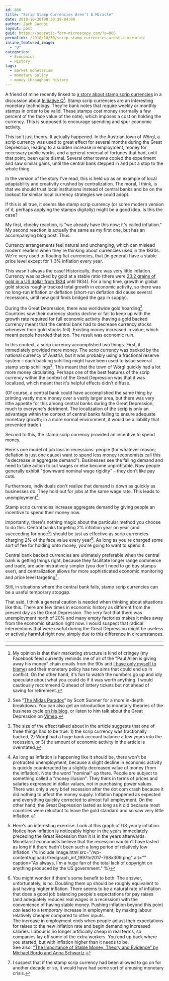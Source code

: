 ```yaml
---
id: 866
title: "Scrip Stamp Currencies Aren’t A Miracle"
date: 2018-10-30T08:30:29-04:00
author: Zach Jacobi
layout: post
guid: https://socratic-form-microscopy.com/?p=866
permalink: /2018/10/30/scrip-stamp-currencies-arent-a-miracle/
inline_featured_image:
  - "0"
categories:
  - Economics
  - History
tags:
  - market monetarism
  - monetary policy
  - money throughout history
---
```


A friend of mine recently linked to <a href="http://www.lietaer.com/2010/03/the-worgl-experiment/?fbclid=IwAR3GHNpaerTEd2z5lOqPdRnpzdrxMbACwBNImg-1G9LWcvspC03sqkKNTsI">a story about stamp scrip currencies</a> in a discussion about <a href="https://initiativeq.com/">Initiative Q</a>[^1]. Stamp scrip currencies are an interesting monetary technology. They're bank notes that require weekly or monthly stamps in order to be valid. These stamps cost money (normally a few percent of the face value of the note), which imposes a cost on holding the currency. This is supposed to encourage spending and spur economic activity.

This isn't just theory. It actually happened. In the Austrian town of Wörgl, a scrip currency was used to great effect for several months during the Great Depression, leading to a sudden increase in employment, money for necessary public works, and a general reversal of fortunes that had, until that point, been quite dismal. Several other towns copied the experiment and saw similar gains, until the central bank stepped in and put a stop to the whole thing.

In the version of the story I've read, this is held up as an example of local adaptability and creativity crushed by centralization. The moral, I think, is that we should trust local institutions instead of central banks and be on the lookout for similar local currency strategies we could adopt.

If this is all true, it seems like stamp scrip currency (or some modern version of it, perhaps applying the stamps digitally) might be a good idea. Is this the case?

My first, cheeky reaction, is "we already have this now; it's called inflation." My second reaction is actually the same as my first one, but has an accompanying blog post. Thus.

Currency arrangements feel natural and unchanging, which can mislead modern readers when they're thinking about currencies used in the 1930s. We're very used to floating fiat currencies, that (in general) have a stable price level except for 1-3% inflation every year.

This wasn't always the case! Historically, there was very little inflation. Currency was backed by gold at a stable ratio (there were <a href="https://en.wikipedia.org/wiki/Coinage_Act_of_1834">23.2 grains of gold in a US dollar from 1834</a> until 1934). For a long time, growth in global gold stocks roughly tracked total growth in economic activity, so there was no long-run inflation or deflation (short-run deflation did cause several recessions, until new gold finds bridged the gap in supply).

During the Great Depression, there was worldwide gold hoarding[^2]. Countries saw their currency stocks decline or fail to keep up with the growth rate required for full economic activity (having a gold backed currency meant that the central bank had to decrease currency stocks whenever their gold stocks fell). Existing money increased in value, which meant people hoarded that too. The result was economic ruin.

In this context, a scrip currency accomplished two things. First, it immediately provided more money. The scrip currency was backed by the national currency of Austria, but it was probably using a fractional reserve system – each backing schilling might have been used to issue several stamp scrip schillings[^3]. This meant that the town of Wörgl quickly had a lot more money circulating. Perhaps one of the best features of the scrip currency within the context of the Great Depression was that it was localized, which meant that it's helpful effects didn't diffuse.

(Of course, a central bank could have accomplished the same thing by printing vastly more money over a vastly larger area, but there was very little appetite for this among central banks during the Great Depression, much to everyone's detriment. The localization of the scrip is only an advantage within the context of central banks failing to ensure adequate monetary growth; in a more normal environment, it would be a liability that prevented trade.)

Second to this, the stamp scrip currency provided an incentive to spend money.

Here's one model of job loss in recessions: people (for whatever reason; deflation is just one cause) want to spend less money (economists call this "a decrease in aggregate demand"). Businesses see the falling demand and need to take action to cut wages or else become unprofitable. Now people generally exhibit "downward nominal wage rigidity" – they don't like pay cuts.

Furthermore, individuals don't realize that demand is down as quickly as businesses do. They hold out for jobs at the same wage rate. This leads to unemployment[^4].

Stamp scrip currencies increase aggregate demand by giving people an incentive to spend their money now.

Importantly, there's nothing magic about the particular method you choose to do this. Central banks targeting 2% inflation year on year (and succeeding for once[^5]) should be just as effective as scrip currencies charging 2% of the face value every year[^6]. As long as you're charged some sort of fee for holding onto money, you're going to want to spend it.

Central bank backed currencies are ultimately preferable when the central bank is getting things right, because they facilitate longer range commerce and trade, are administratively simpler (you don't need to go buy stamps ever), and centralization allows for more sophisticated economic monitoring and price level targeting[^7].

Still, in situations where the central bank fails, stamp scrip currencies can be a useful temporary stopgap.

That said, I think a general caution is needed when thinking about situations like this. There are few times in economic history as different from the present day as the Great Depression. The very fact that there was unemployment north of 20% and many empty factories makes it miles away from the economic situation right now. I would suspect that radical interventions that were useful during the Great Depression might be useless or actively harmful right now, simply due to this difference in circumstances.

<hr class="post-end" />

[^1]: My opinion is that their marketing structure is kind of cringey (my Facebook feed currently reminds me of all of the "Paul Allen is giving away his money" chain emails from the 90s and <a href="https://www.facebook.com/zjacobi/posts/10155432099651467?notif_id=1540691579640771&amp;notif_t=feedback_reaction_generic">I have only myself to blame</a>) and their monetary policy has two aims that could end up in conflict. On the other hand, it's fun to watch the numbers go up and idly speculate about what you could do if it was worth anything. I would cautiously recommend Q ahead of lottery tickets but not ahead of saving for retirement.
[^2]: See "<a href="http://www.independent.org/store/book.asp?id=118">The Midas Paradox</a>" by Scott Sumner for a more in-depth breakdown. You can also get an introduction to monetary theories of the business cycle <a href="http://www.themoneyillusion.com/short-intro-course-on-money/">on his blog</a>, or listen to him talk about the Great Depression on <a href="https://vimeo.com/11700175">Vimeo</a>.
[^3]: The size of the effect talked about in the article suggests that one of three things had to be true: 1) the scrip currency was fractionally backed, 2) Wörgl had a huge bank account balance a few years into the recession, or 3) the amount of economic activity in the article is overstated.
[^4]: As long as inflation is happening like it should be, there won't be protracted unemployment, because a slight decline in economic activity is quickly counteracted by a slightly decreased value of money (from the inflation). Note the word "nominal" up there. People are subject to something called a "money illusion". They think in terms of prices and salaries expressed in dollar values, not in purchasing power values.<br /> There was only a very brief recession after the dot com crash because it did nothing to affect the money supply. Inflation happened as expected and everything quickly corrected to almost full employment. On the other hand, the Great Depression lasted as long as it did because most countries were reluctant to leave the gold standard and so saw very little inflation.
[^5]: Here's an interesting exercise. Look at this graph of US yearly inflation. Notice how inflation is noticeably higher in the years immediately preceding the Great Recession than it is in the years afterwards. Monetarist economists believe that the recession wouldn't have lasted as long if it there hadn't been such a long period of relatively low inflation. {% include image.html src="/wp-content/uploads/fredgraph_inf_1997to2017-768x309.png" alt="" caption="As always, I'm a huge fan of the total lack of copyright on anything produced by the US government." %}
[^6]:
    You might wonder if there's some benefit to both. The answer, unfortunately, is no. Doubling them up should be roughly equivalent to just having higher inflation. There seems to be a natural rate of inflation that does a good job balancing people's expectations for pay raises (and adequately reduces real wages in a recession) with the convenience of having stable money. Pushing inflation beyond this point <em>can</em> lead to a <em>temporary</em> increase in employment, by making labour relatively cheaper compared to other inputs.<br />The increase in employment ends when people adjust their expectations for raises to the new inflation rate and begin demanding increased salaries. Labour is no longer artificially cheap in real terms, so companies lay off some of the extra workers. You end up back where you started, but with inflation higher than it needs to be.<br />See also: <a href="https://object.cato.org/sites/cato.org/files/serials/files/cato-journal/1983/5/cj3n1-5.pdf">"The Importance of Stable Money: Theory and Evidence" by Michael Bordo and Anna Schwartz</a>.
    [^7]: I suspect that if the stamp scrip currency had been allowed to go on for another decade or so, it would have had some sort of amusing monetary crisis.
